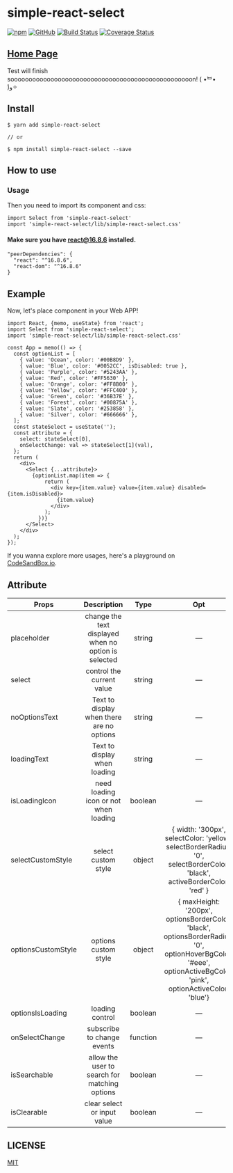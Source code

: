 # simple-react-select

[![npm](https://img.shields.io/npm/v/simple-react-select)](https://www.npmjs.com/package/simple-react-select)
[![GitHub](https://img.shields.io/github/license/Hentaitang/simple-react-select)](https://github.com/Hentaitang/simple-react-select/blob/master/LICENSE)
[![Build Status](https://travis-ci.org/Hentaitang/simple-react-select.svg?branch=master)](https://travis-ci.org/Hentaitang/simple-react-select)
[![Coverage Status](https://coveralls.io/repos/github/Hentaitang/simple-react-select/badge.svg?branch=master)](https://coveralls.io/github/Hentaitang/simple-react-select?branch=master)

## [Home Page](https://hentaitang.github.io/simple-react-select/)
Test will finish soooooooooooooooooooooooooooooooooooooooooooooooooon!  ( •̀ᄇ• ́)ﻭ✧

## Install

```$xslt
$ yarn add simple-react-select

// or

$ npm install simple-react-select --save
```

## How to use

### Usage

Then you need to import its component and css:

```$xslt
import Select from 'simple-react-select'
import 'simple-react-select/lib/simple-react-select.css'
```

#### Make sure you have react@16.8.6 installed.

```$xslt
"peerDependencies": {
  "react": "^16.8.6",
  "react-dom": "^16.8.6"
}
```

## Example

Now, let's place component in your Web APP!

```$js
import React, {memo, useState} from 'react';
import Select from 'simple-react-select';
import 'simple-react-select/lib/simple-react-select.css'

const App = memo(() => {
  const optionList = [
    { value: 'Ocean', color: '#00B8D9' },
    { value: 'Blue', color: '#0052CC', isDisabled: true },
    { value: 'Purple', color: '#5243AA' },
    { value: 'Red', color: '#FF5630' },
    { value: 'Orange', color: '#FF8B00' },
    { value: 'Yellow', color: '#FFC400' },
    { value: 'Green', color: '#36B37E' },
    { value: 'Forest', color: '#00875A' },
    { value: 'Slate', color: '#253858' },
    { value: 'Silver', color: '#666666' },
  ];
  const stateSelect = useState('');
  const attribute = {
    select: stateSelect[0],
    onSelectChange: val => stateSelect[1](val),
  };
  return (
    <div>
      <Select {...attribute}>
        {optionList.map(item => {
            return (
              <div key={item.value} value={item.value} disabled={item.isDisabled}>
                {item.value}
              </div>
            );
          })}
      </Select>
    </div>
  );
});
```

If you wanna explore more usages, here's a playground on [CodeSandBox.io](https://codesandbox.io/s/wispy-river-5dv7b).

## Attribute

  | Props | Description | Type | Opt | Default |
  | ---- |:----:|:----:|:----:|:----:|
  | placeholder | change the text displayed when no option is selected | string | — |  —  |
  | select | control the current value | string | — |  — |
  | noOptionsText | Text to display when there are no options | string | — | — |
  | loadingText | Text to display when loading | string |  —   |—|
  | isLoadingIcon | need loading icon or not when loading | boolean |  —   |true|
  | selectCustomStyle | select custom style | object |   { width: '300px', selectColor: 'yellow', selectBorderRadius: '0', selectBorderColor: 'black', activeBorderColor: 'red' }    |   {}    |
  | optionsCustomStyle | options custom style | object |   { maxHeight: '200px', optionsBorderColor: 'black', optionsBorderRadius: '0', optionHoverBgColor: '#eee', optionActiveBgColor: 'pink', optionActiveColor: 'blue'}    |   {}    |
  | optionsIsLoading | loading control | boolean |  —   |   false    |
  | onSelectChange | subscribe to change events | function |  —   | (res) => {} |
  | isSearchable | allow the user to search for matching options | boolean |  —   |   false    |
  | isClearable | clear select or input value | boolean |  —   |   false    |

## LICENSE

[MIT](https://github.com/Hentaitang/simple-react-select/blob/master/LICENSE)
